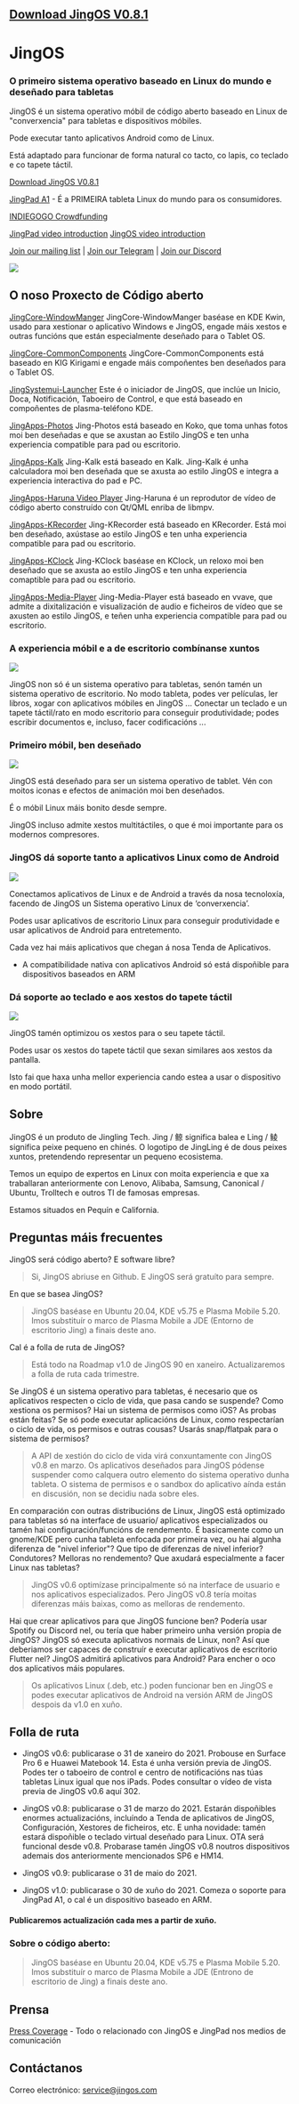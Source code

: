 ## [Download JingOS V0.8.1](https://hk.mikecrm.com/N0wgIm4)

# JingOS
### O primeiro sistema operativo baseado en Linux do mundo e deseñado para tabletas 

JingOS é un sistema operativo móbil de código aberto baseado en Linux de "converxencia"
para tabletas e dispositivos móbiles.

Pode executar tanto aplicativos Android como de Linux.

Está adaptado para funcionar de forma natural co tacto, co lapis, co teclado e co tapete táctil.

[Download JingOS V0.8.1](https://hk.mikecrm.com/N0wgIm4)

[JingPad A1](https://en.jingos.com/jingpad-a1/) - É a PRIMEIRA tableta Linux do mundo para os consumidores.

[INDIEGOGO Crowdfunding](https://www.indiegogo.com/projects/jingpad-world-s-first-linux-based-tablet/coming_soon/x/26085983)

[JingPad video introduction](https://www.youtube.com/watch?v=rZugAfhWkPA)
[JingOS video introduction](https://www.youtube.com/watch?v=3E0ADUIiFzA)

[Join our mailing list](http://hk.mikecrm.com/pg5E05S) | 
[Join our Telegram](https://t.me/JingOS_Linux) | 
[Join our Discord](https://discord.gg/xEwDGW7RnJ)

![](https://en-cdn.jingos.com/wp-content/uploads/brizy/143/assets/images/iW=667&iH=438&oX=0&oY=2&cW=667&cH=435/Lark20201228-151833.png)

## O noso Proxecto de Código aberto

[JingCore-WindowManger](https://github.com/JingOS-team/jing-kwin)
JingCore-WindowManger baséase en KDE Kwin, usado para xestionar o aplicativo
Windows e JingOS, engade máis xestos e outras funcións que están especialmente
deseñado para o Tablet OS.

[JingCore-CommonComponents](https://github.com/JingOS-team/jing-kirigami)
JingCore-CommonComponents está baseado en KIG Kirigami e engade máis compoñentes
ben deseñados para o Tablet OS.
  
[JingSystemui-Launcher](https://github.com/JingOS-team/jing-plasma-phone-components)
Este é o iniciador de JingOS, que inclúe un Inicio, Doca, Notificación, Taboeiro
de Control, e que está baseado en compoñentes de plasma-teléfono KDE.

[JingApps-Photos](https://www.youtube.com/watch?v=3E0ADUIiFzA)
Jing-Photos está baseado en Koko, que toma unhas fotos moi ben deseñadas e que se axustan ao
Estilo JingOS e ten unha experiencia compatible para pad ou escritorio.
  
[JingApps-Kalk](https://github.com/JingOS-team/jing-kalk)
Jing-Kalk está baseado en Kalk. Jing-Kalk é unha calculadora moi ben deseñada
que se axusta ao estilo JingOS e integra a experiencia interactiva do pad
e PC.
  
[JingApps-Haruna Video Player](https://github.com/JingOS-team/jing-haruna)
Jing-Haruna é un reprodutor de vídeo de código aberto construído con Qt/QML enriba de libmpv.

[JingApps-KRecorder](https://github.com/JingOS-team/jing-krecorder)
Jing-KRecorder está baseado en KRecorder. Está moi ben deseñado,
axústase ao estilo JingOS e ten unha experiencia compatible para pad ou escritorio.

[JingApps-KClock](https://github.com/JingOS-team/jing-kclock)
Jing-KClock baséase en KClock, un reloxo moi ben deseñado que se axusta ao
estilo JingOS e ten unha experiencia comaptible para pad ou escritorio.

[JingApps-Media-Player](https://github.com/JingOS-team/jing-media-player)
Jing-Media-Player está baseado en vvave, que admite a dixitalización e visualización de audio e
ficheiros de vídeo que se axusten ao estilo JingOS, e teñen unha experiencia compatible para pad ou escritorio.

### A experiencia móbil e a de escritorio combínanse xuntos

![](https://en-cdn.jingos.com/wp-content/uploads/brizy/3730/assets/images/iW=2006&iH=1254&oX=0&oY=0&cW=2006&cH=1254/os-2@2x.jpg)

JingOS non só é un sistema operativo para tabletas, senón tamén un sistema operativo de escritorio. No modo tableta, podes
ver películas, ler libros, xogar con aplicativos móbiles en JingOS ... Conectar
un teclado e un tapete táctil/rato en modo escritorio para conseguir produtividade; podes escribir
documentos e, incluso, facer codificacións ...

### Primeiro móbil, ben deseñado

![](https://en-cdn.jingos.com/wp-content/uploads/brizy/3730/assets/images/iW=2212&iH=1552&oX=0&oY=0&cW=2212&cH=1552/os-4@2x.jpg)

JingOS está deseñado para ser un sistema operativo de tablet. Vén con moitos
iconas e efectos de animación moi ben deseñados.

É o móbil Linux máis bonito desde sempre.

JingOS incluso admite xestos multitáctiles, o que é moi importante para os modernos
compresores.

### JingOS dá soporte tanto a aplicativos Linux como de Android

![](https://en-cdn.jingos.com/wp-content/uploads/brizy/3730/assets/images/iW=2280&iH=820&oX=0&oY=0&cW=2280&cH=820/a1-10@2x.jpg)

Conectamos aplicativos de Linux e de Android a través da nosa tecnoloxía, facendo de JingOS un
Sistema operativo Linux de ‘converxencia’.

Podes usar aplicativos de escritorio Linux para conseguir produtividade e usar aplicativos de Android para
entretemento.

Cada vez hai máis aplicativos que chegan á nosa Tenda de Aplicativos.

* A compatibilidade nativa con aplicativos Android só está dispoñible para dispositivos baseados en ARM

### Dá soporte ao teclado e aos xestos do tapete táctil

![](https://en-cdn.jingos.com/wp-content/uploads/2021/01/05-2.gif)

JingOS tamén optimizou os xestos para o seu tapete táctil.

Podes usar os xestos do tapete táctil que sexan similares aos xestos da pantalla.

Isto fai que haxa unha mellor experiencia cando estea a usar o dispositivo en modo portátil.

## Sobre

JingOS é un produto de Jingling Tech. Jing / 鲸 significa balea e Ling / 鲮 significa
peixe pequeno en chinés. O logotipo de JingLing é de dous peixes xuntos, pretendendo representar un
pequeno ecosistema.

Temos un equipo de expertos en Linux con moita experiencia e que xa traballaran anteriormente
con Lenovo, Alibaba, Samsung, Canonical / Ubuntu, Trolltech e outros TI de famosas
empresas.

Estamos situados en Pequín e California.

## Preguntas máis frecuentes

JingOS será código aberto? E software libre?

> Si, JingOS abriuse en Github. E JingOS será gratuíto para sempre.

En que se basea JingOS?

> JingOS baséase en Ubuntu 20.04, KDE v5.75 e Plasma Mobile 5.20. Imos
  substituír o marco de Plasma Mobile a JDE (Entorno de escritorio Jing)
  a finais deste ano.

Cal é a folla de ruta de JingOS?

> Está todo na Roadmap v1.0 de JingOS 90 en xaneiro. Actualizaremos a folla de ruta
  cada trimestre.

Se JingOS é un sistema operativo para tabletas, é necesario que os aplicativos respecten o ciclo de vida,
que pasa cando se suspende? Como xestiona os permisos? Hai un
sistema de permisos como iOS? As probas están feitas? Se só pode executar aplicacións
de Linux, como respectarían o ciclo de vida, os permisos e outras cousas? Usarás
snap/flatpak para o sistema de permisos?

> A API de xestión do ciclo de vida virá conxuntamente con JingOS v0.8 en marzo. Os aplicativos deseñados
  para JingOS pódense suspender como calquera outro elemento do sistema operativo dunha tableta. O sistema de permisos
  e o sandbox do aplicativo aínda están en discusión, non se decidiu nada sobre eles.
  
En comparación con outras distribucións de Linux, JingOS está optimizado para tabletas só na interface de usuario/
aplicativos especializados ou tamén hai configuración/funcións de rendemento. É
basicamente como un gnome/KDE pero cunha tableta enfocada por primeira vez, ou hai algunha
diferenza de "nivel inferior"? Que tipo de diferenzas de nivel inferior? Condutores?
Melloras no rendemento? Que axudará especialmente a facer Linux nas tabletas?

> JingOS v0.6 optimízase principalmente só na interface de usuario e nos aplicativos especializados. Pero
  JingOS v0.8 tería moitas diferenzas máis baixas, como as melloras de rendemento.

Hai que crear aplicativos para que JingOS funcione ben? Podería usar Spotify ou
Discord nel, ou tería que haber primeiro unha versión propia de JingOS? JingOS só
executa aplicativos normais de Linux, non? Así que deberiamos ser capaces de construír e executar aplicativos
de escritorio Flutter nel? JingOS admitirá aplicativos para Android? Para encher o oco dos
aplicativos máis populares.

> Os aplicativos Linux (.deb, etc.) poden funcionar ben en JingOS e podes executar aplicativos de Android na
  versión ARM de JingOS despois da v1.0 en xuño.

## Folla de ruta

* JingOS v0.6: publicarase o 31 de xaneiro do 2021. Probouse en Surface Pro
  6 e Huawei Matebook 14. Esta é unha versión previa de JingOS. Podes ter o
  taboeiro de control e centro de notificacións nas túas tabletas Linux igual que nos
  iPads. Podes consultar o vídeo de vista previa de JingOS v0.6 aquí 302.

* JingOS v0.8: publicarase o 31 de marzo do 2021. Estarán dispoñibles enormes actualizacións,
  incluíndo a Tenda de aplicativos de JingOS, Configuración, Xestores de ficheiros, etc. E unha novidade:
  tamén estará dispoñible o teclado virtual deseñado para Linux. OTA será
  funcional desde v0.8. Probarase tamén JingOS v0.8 noutros dispositivos
  ademais dos anteriormente mencionados SP6 e HM14.
  
* JingOS v0.9: publicarase o 31 de maio do 2021.

* JingOS v1.0: publicarase o 30 de xuño do 2021. Comeza o soporte para JingPad A1, o cal é un dispositivo baseado en ARM.

#### Publicaremos actualización cada mes a partir de xuño.

### Sobre o código aberto:

> JingOS baséase en Ubuntu 20.04, KDE v5.75 e Plasma Mobile 5.20. Imos
  substituír o marco de Plasma Mobile a JDE (Entrono de escritorio de Jing)
  a finais deste ano.

## Prensa

[Press Coverage](https://jingos.feishu.cn/sheets/shtcnTr6q3mmLsQyTSg99KRVMGc) -
Todo o relacionado con JingOS e JingPad nos medios de comunicación

## Contáctanos

Correo electrónico: service@jingos.com

